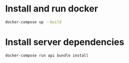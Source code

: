 # Install and run docker

```bash
docker-compose up --build
```

# Install server dependencies

```bash
docker-compose run api bundle install
```
